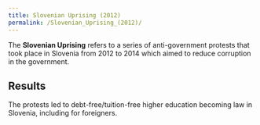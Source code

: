 ```yaml
---
title: Slovenian Uprising (2012)
permalink: /Slovenian_Uprising_(2012)/
---
```


The **Slovenian Uprising** refers to a series of anti-government
protests that took place in Slovenia from 2012 to 2014 which aimed to
reduce corruption in the government.

## Results

The protests led to debt-free/tuition-free higher education becoming law
in Slovenia, including for foreigners.